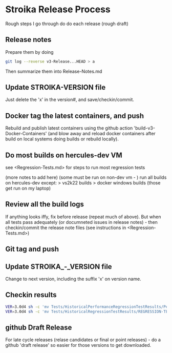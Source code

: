 # Stroika Release Process

Rough steps I go through do do each release (rough draft)

## Release notes

Prepare them by doing

```bash
git log --reverse v3-Release...HEAD > a
```

Then summarize them into Release-Notes.md

## Update STROIKA\-VERSION file

Just delete the 'x' in the version#, and save/checkin/commit.

## Docker tag the latest containers, and push

Rebuild and publish latest containers using the github action 'build-v3-Docker-Containers' (and blow away and reload docker containers after build on local systems doing builds or rebuild locally).

## Do most builds on hercules-dev VM

see <Regression-Tests.md> for steps to run most regression tests

(more notes to add here)
(some must be run on non-dev vm - )
run all builds on hercules-dev except:
    >   vs2k22 builds
    >   docker windows builds
(those get run on my laptop)

## Review all the build logs

If anything looks iffy, fix before release (repeat much of above). But when all tests pass adequately (or documneted issues in release notes) - then checkin/commit the release note files (see instructions in <Regression-Tests.md>)


## Git tag and push

## Update STROIKA\_-_VERSION file

Change to next version, including the suffix 'x' on version name.


## Checkin results

```bash
VER=3.0d4 sh -c 'mv Tests/HistoricalPerformanceRegressionTestResults/PerformanceDump-*$VER*.txt Tests/HistoricalPerformanceRegressionTestResults/3.0/ && git add Tests/HistoricalPerformanceRegressionTestResults/3.0/PerformanceDump-*$VER.txt'
VER=3.0d4 sh -c 'mv Tests/HistoricalRegressionTestResults/REGRESSION-TESTS-*-$VER-OUT.txt Tests/HistoricalRegressionTestResults/3.0/ && git add Tests/HistoricalRegressionTestResults/3.0/REGRESSION-TESTS-*-$VER-OUT.txt'
```


## github Draft Release

For late cycle releases (relase candidates or final or point releases) - do a github 'draft release' so easier for those versions to get downloaded.
